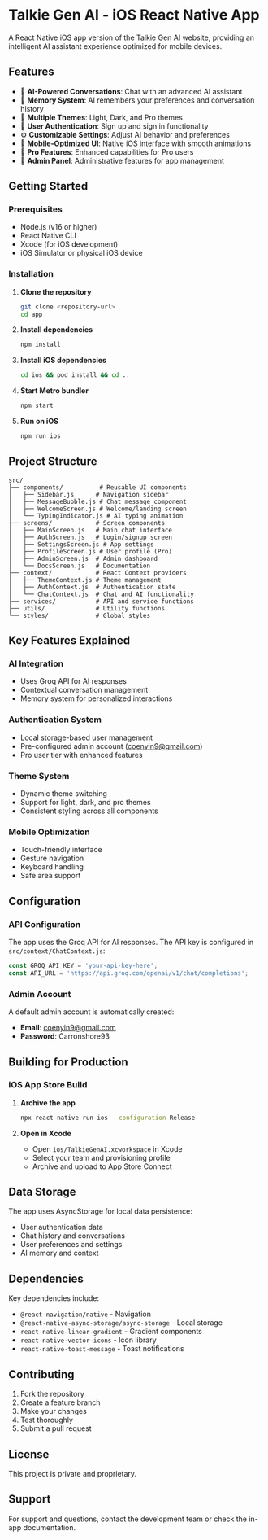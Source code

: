 # Talkie Gen AI - iOS React Native App

A React Native iOS app version of the Talkie Gen AI website, providing an intelligent AI assistant experience optimized for mobile devices.

## Features

- 🤖 **AI-Powered Conversations**: Chat with an advanced AI assistant
- 🧠 **Memory System**: AI remembers your preferences and conversation history
- 🎨 **Multiple Themes**: Light, Dark, and Pro themes
- 👤 **User Authentication**: Sign up and sign in functionality
- ⚙️ **Customizable Settings**: Adjust AI behavior and preferences
- 📱 **Mobile-Optimized UI**: Native iOS interface with smooth animations
- 💎 **Pro Features**: Enhanced capabilities for Pro users
- 🔧 **Admin Panel**: Administrative features for app management

## Getting Started

### Prerequisites

- Node.js (v16 or higher)
- React Native CLI
- Xcode (for iOS development)
- iOS Simulator or physical iOS device

### Installation

1. **Clone the repository**
   ```bash
   git clone <repository-url>
   cd app
   ```

2. **Install dependencies**
   ```bash
   npm install
   ```

3. **Install iOS dependencies**
   ```bash
   cd ios && pod install && cd ..
   ```

4. **Start Metro bundler**
   ```bash
   npm start
   ```

5. **Run on iOS**
   ```bash
   npm run ios
   ```

## Project Structure

```
src/
├── components/          # Reusable UI components
│   ├── Sidebar.js      # Navigation sidebar
│   ├── MessageBubble.js # Chat message component
│   ├── WelcomeScreen.js # Welcome/landing screen
│   └── TypingIndicator.js # AI typing animation
├── screens/            # Screen components
│   ├── MainScreen.js   # Main chat interface
│   ├── AuthScreen.js   # Login/signup screen
│   ├── SettingsScreen.js # App settings
│   ├── ProfileScreen.js # User profile (Pro)
│   ├── AdminScreen.js  # Admin dashboard
│   └── DocsScreen.js   # Documentation
├── context/            # React Context providers
│   ├── ThemeContext.js # Theme management
│   ├── AuthContext.js  # Authentication state
│   └── ChatContext.js  # Chat and AI functionality
├── services/           # API and service functions
├── utils/              # Utility functions
└── styles/             # Global styles
```

## Key Features Explained

### AI Integration
- Uses Groq API for AI responses
- Contextual conversation management
- Memory system for personalized interactions

### Authentication System
- Local storage-based user management
- Pre-configured admin account (coenyin9@gmail.com)
- Pro user tier with enhanced features

### Theme System
- Dynamic theme switching
- Support for light, dark, and pro themes
- Consistent styling across all components

### Mobile Optimization
- Touch-friendly interface
- Gesture navigation
- Keyboard handling
- Safe area support

## Configuration

### API Configuration
The app uses the Groq API for AI responses. The API key is configured in `src/context/ChatContext.js`:

```javascript
const GROQ_API_KEY = 'your-api-key-here';
const API_URL = 'https://api.groq.com/openai/v1/chat/completions';
```

### Admin Account
A default admin account is automatically created:
- **Email**: coenyin9@gmail.com
- **Password**: Carronshore93

## Building for Production

### iOS App Store Build

1. **Archive the app**
   ```bash
   npx react-native run-ios --configuration Release
   ```

2. **Open in Xcode**
   - Open `ios/TalkieGenAI.xcworkspace` in Xcode
   - Select your team and provisioning profile
   - Archive and upload to App Store Connect

## Data Storage

The app uses AsyncStorage for local data persistence:
- User authentication data
- Chat history and conversations
- User preferences and settings
- AI memory and context

## Dependencies

Key dependencies include:
- `@react-navigation/native` - Navigation
- `@react-native-async-storage/async-storage` - Local storage
- `react-native-linear-gradient` - Gradient components
- `react-native-vector-icons` - Icon library
- `react-native-toast-message` - Toast notifications

## Contributing

1. Fork the repository
2. Create a feature branch
3. Make your changes
4. Test thoroughly
5. Submit a pull request

## License

This project is private and proprietary.

## Support

For support and questions, contact the development team or check the in-app documentation.